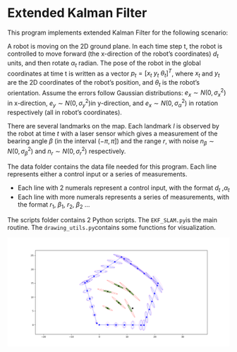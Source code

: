 # Extended Kalman Filter


This program implements extended Kalman Filter for the following scenario:

A robot is moving on the 2D ground plane. In each time step t, the robot is controlled to move forward (the x-direction of the robot’s coordinates) $d_t$ units, and then rotate $\alpha_t$ radian. The pose of the robot in the global coordinates at time t is written as a vector $p_t=[x_t \ y_t \ \theta_t]^T$, where $x_t$ and $y_t$ are the 2D coordinates of the robot’s position, and $\theta_t$ is the robot’s orientation. Assume the errors follow Gaussian distributions: $e_x \sim N(0, \sigma_x^2)$ in x-direction, $e_y \sim N(0, \sigma_y^2)$in y-direction, and $e_x \sim N(0, \sigma_\alpha^2)$ in rotation respectively (all in robot’s coordinates).

There are several landmarks on the map. Each landmark $l$ is observed by the robot at time $t$ with a laser sensor which gives a measurement of the bearing angle $\beta$ (in the interval $(−\pi, \pi ]$) and the range $r$, with noise $n_\beta \sim N(0, \sigma_\beta^2)$ and $n_r \sim N(0, \sigma_r^2)$ respectively.

The data folder contains the data file needed for this program. Each line represents either a control input or a series of measurements.
* Each line with 2 numerals represent a control input, with the format $d_t$ ,$\alpha_t$
* Each line with more numerals represents a series of measurements, with the format $r_1$, $\beta_1$, $r_2$, $\beta_2$ ...

The scripts folder contains 2 Python scripts. The `EKF_SLAM.py`is the main routine. The `drawing_utils.py`contains some functions for visualization.

![Image](https://github.com/GeorgiusLing/CMU-16833_SLAM/blob/master/HW2_EKF_SLAM/result/result.png?raw=true)